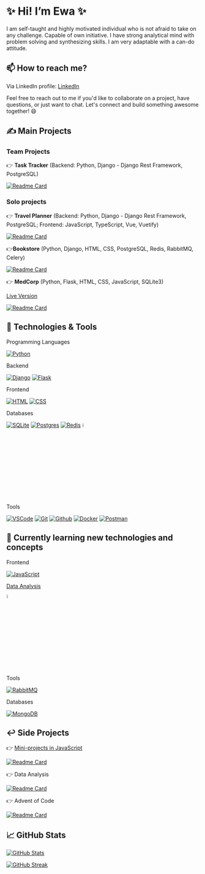 # ✨ Hi! I’m Ewa ✨

I am self-taught and highly motivated individual who is not afraid to take on any challenge. Capable of own initiative. I have strong analytical mind with problem solving and synthesizing skills. I am very adaptable with a can-do attitude.

## 📫 How to reach me? 

Via LinkedIn profile: [LinkedIn](https://www.linkedin.com/in/ewa-kucala/)

Feel free to reach out to me if you'd like to collaborate on a project, have questions, or just want to chat. Let's connect and build something awesome together! 😄

## ✍️ Main Projects
### Team Projects
:point_right: **Task Tracker** (Backend: Python, Django - Django Rest Framework, PostgreSQL)

[![Readme Card](https://github-readme-stats.vercel.app/api/pin/?username=ewa-anna&repo=React-Django-Task-Tracker&theme=dracula)](https://github.com/Ewa-Anna/React-Django-Task-Tracker)

### Solo projects
:point_right: **Travel Planner** (Backend: Python, Django - Django Rest Framework, PostgreSQL; Frontend: JavaScript, TypeScript, Vue, Vuetify)

[![Readme Card](https://github-readme-stats.vercel.app/api/pin/?username=ewa-anna&repo=travel-planner&theme=dracula)](https://github.com/Ewa-Anna/travel-planner)

:point_right:**Bookstore** (Python, Django, HTML, CSS, PostgreSQL, Redis, RabbitMQ, Celery)

[![Readme Card](https://github-readme-stats.vercel.app/api/pin/?username=ewa-anna&repo=bookstore&theme=dracula)](https://github.com/Ewa-Anna/Bookstore)

:point_right: **MedCorp** (Python, Flask, HTML, CSS, JavaScript, SQLite3)

[Live Version](https://medcorp.onrender.com/)

[![Readme Card](https://github-readme-stats.vercel.app/api/pin/?username=ewa-anna&repo=medcorp&theme=dracula)](https://github.com/Ewa-Anna/MedCorp)


## 🔧 Technologies & Tools
Programming Languages

[![Python](https://skillicons.dev/icons?i=python)](https://skillicons.dev) 

Backend

[![Django](https://skillicons.dev/icons?i=django)](https://skillicons.dev)
[![Flask](https://skillicons.dev/icons?i=flask)](https://skillicons.dev)

Frontend

[![HTML](https://skillicons.dev/icons?i=html)](https://skillicons.dev)
[![CSS](https://skillicons.dev/icons?i=css)](https://skillicons.dev)

Databases

[![SQLite](https://skillicons.dev/icons?i=sqlite)](https://skillicons.dev)
[![Postgres](https://skillicons.dev/icons?i=postgres)](https://skillicons.dev)
[![Redis](https://skillicons.dev/icons?i=redis)](https://skillicons.dev)
[<img height=5% width=5% src="https://cdn.jsdelivr.net/gh/devicons/devicon/icons/microsoftsqlserver/microsoftsqlserver-plain-wordmark.svg" />](https://devicon.dev/)

Tools

[![VSCode](https://skillicons.dev/icons?i=vscode)](https://skillicons.dev)
[![Git](https://skillicons.dev/icons?i=git)](https://skillicons.dev)
[![Github](https://skillicons.dev/icons?i=github)](https://skillicons.dev)
[![Docker](https://skillicons.dev/icons?i=docker)](https://skillicons.dev)
[![Postman](https://skillicons.dev/icons?i=postman)](https://skillicons.dev)

## 📖 Currently learning new technologies and concepts
Frontend
  
[![JavaScript](https://skillicons.dev/icons?i=js)](https://skillicons.dev)

[Data Analysis](https://github.com/Ewa-Anna/data-analysis/)

[<img height=5% width=5% src="https://cdn.jsdelivr.net/gh/devicons/devicon/icons/jupyter/jupyter-original-wordmark.svg" />](https://devicon.dev/)

Tools

[![RabbitMQ](https://skillicons.dev/icons?i=rabbitmq)](https://skillicons.dev)

Databases

[![MongoDB](https://skillicons.dev/icons?i=mongodb)](https://skillicons.dev)

## :leftwards_arrow_with_hook: Side Projects

👉 [Mini-projects in JavaScript](https://ewa-anna.github.io/Collection/)

[![Readme Card](https://github-readme-stats.vercel.app/api/pin/?username=ewa-anna&repo=Collection&theme=dracula)](https://github.com/Ewa-Anna/Collection/)

👉 Data Analysis

[![Readme Card](https://github-readme-stats.vercel.app/api/pin/?username=ewa-anna&repo=data-analysis&theme=dracula)](https://github.com/Ewa-Anna/data-analysis)

👉 Advent of Code

[![Readme Card](https://github-readme-stats.vercel.app/api/pin/?username=ewa-anna&repo=Advent-of-Code-2023&theme=dracula)](https://github.com/Ewa-Anna/Advent-of-Code-2023)

## 📈 GitHub Stats

[![GitHub Stats](https://github-readme-stats.vercel.app/api?username=Ewa-Anna&show_icons=true&theme=dracula)](https://github.com/anuraghazra/github-readme-stats)

[![GitHub Streak](https://streak-stats.demolab.com?user=Ewa-Anna&theme=github-dark-blue)](https://git.io/streak-stats)
